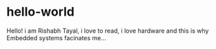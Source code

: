 # hello-world

Hello! i am Rishabh Tayal, i love to read, i love hardware and this is why Embedded systems facinates me...
